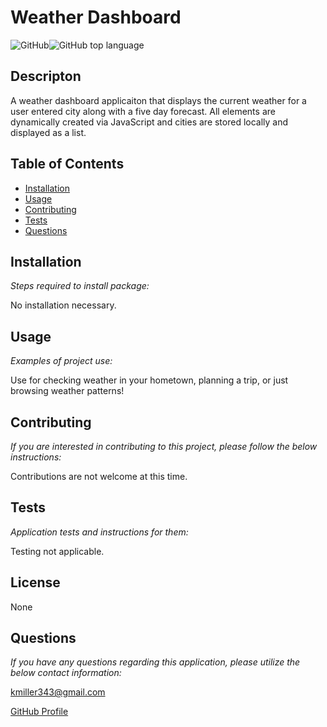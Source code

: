 
  # Weather Dashboard

  ![GitHub](https://img.shields.io/github/license/k1te-m/courseWork_06_weatherDashboard)![GitHub top language](https://img.shields.io/github/languages/top/k1te-m/courseWork_06_weatherDashboard)

  ## Descripton
  A weather dashboard applicaiton that displays the current weather for a user entered city along with a five day forecast. All elements are dynamically created via JavaScript and cities are stored locally and displayed as a list.

  ## Table of Contents
  * [Installation](#installation)
  * [Usage](#usage)
  * [Contributing](#contributing)
  * [Tests](#tests)
  * [Questions](#questions)

  ## Installation 
    
  *Steps required to install package:* 
    
  No installation necessary.

  ## Usage

  *Examples of project use:*

  Use for checking weather in your hometown, planning a trip, or just browsing weather patterns!

  ## Contributing

  *If you are interested in contributing to this project, please follow the below instructions:*

  Contributions are not welcome at this time. 

  ## Tests

  *Application tests and instructions for them:*

  Testing not applicable.

  ## License

  None
  

  ## Questions

  *If you have any questions regarding this application, please utilize the below contact information:*

  [kmiller343@gmail.com](mailto:kmiller343@gmail.com)
  
  [GitHub Profile](https://www.github.com/k1te-m)
  